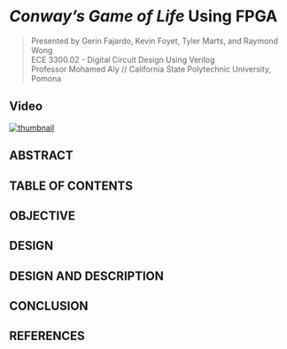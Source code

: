 # *Conway’s Game of Life* Using FPGA
> Presented by Gerin Fajardo, Kevin Foyet, Tyler Marts, and Raymond Wong  <br/>
> ECE 3300.02 - Digital Circuit Design Using Verilog  <br/>
> Professor Mohamed Aly // California State Polytechnic University, Pomona  <br/>

## Video
[![thumbnail](https://img.youtube.com/vi/CcwDj1lyKrI/0.jpg)](https://www.youtube.com/watch?v=CcwDj1lyKrI)

## ABSTRACT

## TABLE OF CONTENTS

## OBJECTIVE

## DESIGN

## DESIGN AND DESCRIPTION

## CONCLUSION

## REFERENCES
